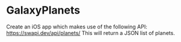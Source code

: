 # GalaxyPlanets
Create an iOS app which makes use of the following API: https://swapi.dev/api/planets/ This will return a JSON list of planets.
